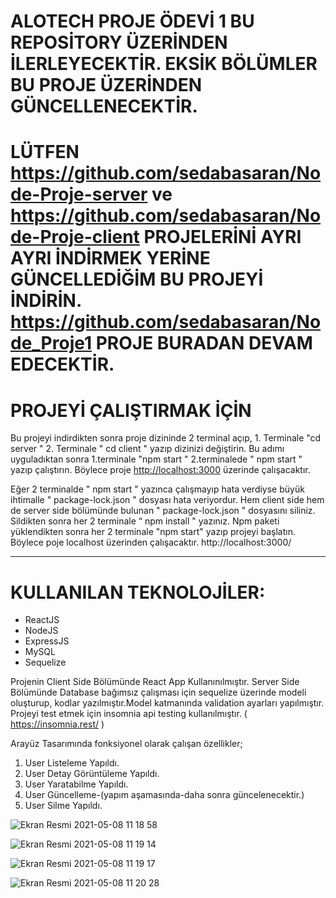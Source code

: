 # ALOTECH PROJE ÖDEVİ 1  BU REPOSİTORY ÜZERİNDEN İLERLEYECEKTİR. EKSİK BÖLÜMLER BU PROJE ÜZERİNDEN GÜNCELLENECEKTİR.


# LÜTFEN https://github.com/sedabasaran/Node-Proje-server ve https://github.com/sedabasaran/Node-Proje-client  PROJELERİNİ AYRI AYRI İNDİRMEK YERİNE GÜNCELLEDİĞİM BU PROJEYİ İNDİRİN.  https://github.com/sedabasaran/Node_Proje1   PROJE BURADAN DEVAM EDECEKTİR.

#  PROJEYİ ÇALIŞTIRMAK İÇİN

Bu projeyi indirdikten sonra proje dizininde 2 terminal açıp, 1. Terminale "cd server " 2. Terminale " cd client " yazıp dizinizi değiştirin. Bu adımı uyguladıktan sonra 1.terminale "npm start " 2.terminalede " npm start " yazıp çalıştırın. Böylece proje [http://localhost:3000](http://localhost:3000)  üzerinde çalışacaktır.  


Eğer 2 terminalde " npm start " yazınca çalışmayıp hata verdiyse büyük ihtimalle " package-lock.json " dosyası hata veriyordur. Hem client side hem de server side bölümünde bulunan " package-lock.json " dosyasını siliniz. Sildikten sonra her 2 terminale “  npm install " yazınız. Npm paketi yüklendikten sonra her 2 terminale "npm start" yazıp projeyi başlatın. Böylece poje localhost üzerinden çalışacaktır.  http://localhost:3000/

--------------------------------------------------------------------------------------------------------------------------------------------------------------------

# KULLANILAN TEKNOLOJİLER:
- ReactJS
- NodeJS
- ExpressJS
- MySQL
- Sequelize

Projenin Client Side Bölümünde React App Kullanınılmıştır. Server Side Bölümünde Database bağımsız çalışması için sequelize üzerinde modeli oluşturup, kodlar yazılmıştır.Model katmanında validation ayarları yapılmıştır. Projeyi test etmek için insomnia api testing kullanılmıştır. ( https://insomnia.rest/ )

Arayüz Tasarımında fonksiyonel olarak çalışan özellikler;
1. User Listeleme Yapıldı.
2. User Detay Görüntüleme Yapıldı.
3. User Yaratabilme Yapıldı.
4. User Güncelleme-(yapım aşamasında-daha sonra güncelenecektir.)
5. User Silme Yapıldı.

![Ekran Resmi 2021-05-08 11 18 58](https://user-images.githubusercontent.com/58148544/117532885-69636480-aff2-11eb-9ace-0fbd0c2428c1.png)

![Ekran Resmi 2021-05-08 11 19 14](https://user-images.githubusercontent.com/58148544/117532889-6ec0af00-aff2-11eb-8f4c-4f48960ecb68.png)

![Ekran Resmi 2021-05-08 11 19 17](https://user-images.githubusercontent.com/58148544/117532899-78e2ad80-aff2-11eb-92b3-9e2cf110ae5c.png)

![Ekran Resmi 2021-05-08 11 20 28](https://user-images.githubusercontent.com/58148544/117532910-81d37f00-aff2-11eb-9200-64800cb3eecc.png)
